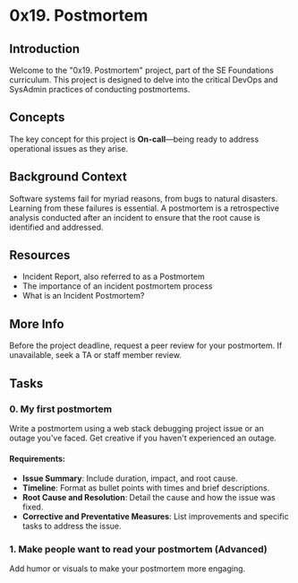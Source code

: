 # 0x19. Postmortem

## Introduction
Welcome to the "0x19. Postmortem" project, part of the SE Foundations curriculum. This project is designed to delve into the critical DevOps and SysAdmin practices of conducting postmortems.


## Concepts
The key concept for this project is **On-call**—being ready to address operational issues as they arise.

## Background Context
Software systems fail for myriad reasons, from bugs to natural disasters. Learning from these failures is essential. A postmortem is a retrospective analysis conducted after an incident to ensure that the root cause is identified and addressed.

## Resources
- Incident Report, also referred to as a Postmortem
- The importance of an incident postmortem process
- What is an Incident Postmortem?

## More Info
Before the project deadline, request a peer review for your postmortem. If unavailable, seek a TA or staff member review.

## Tasks
### 0. My first postmortem
Write a postmortem using a web stack debugging project issue or an outage you've faced. Get creative if you haven't experienced an outage.

#### Requirements:
- **Issue Summary**: Include duration, impact, and root cause.
- **Timeline**: Format as bullet points with times and brief descriptions.
- **Root Cause and Resolution**: Detail the cause and how the issue was fixed.
- **Corrective and Preventative Measures**: List improvements and specific tasks to address the issue.

### 1. Make people want to read your postmortem (Advanced)
Add humor or visuals to make your postmortem more engaging.
